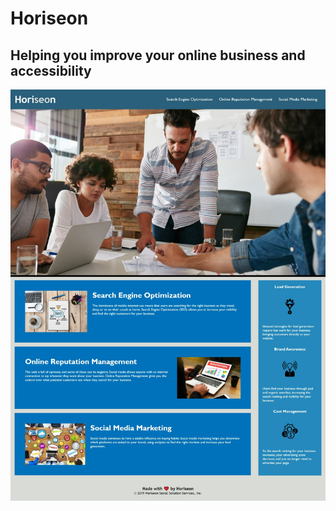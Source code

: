 
# Horiseon

## Helping you improve your online business and accessibility

![Landing page for Horiseon.com](/assets/images/Horiseon-Screenshot.png)
